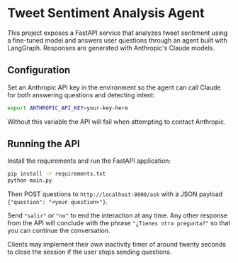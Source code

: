 # Tweet Sentiment Analysis Agent

This project exposes a FastAPI service that analyzes tweet sentiment using a fine-tuned model and answers user questions through an agent built with LangGraph. Responses are generated with Anthropic's Claude models.

## Configuration

Set an Anthropic API key in the environment so the agent can call Claude for both answering questions and detecting intent:

```bash
export ANTHROPIC_API_KEY=your-key-here
```

Without this variable the API will fail when attempting to contact Anthropic.

## Running the API

Install the requirements and run the FastAPI application:

```bash
pip install -r requirements.txt
python main.py
```

Then POST questions to `http://localhost:8000/ask` with a JSON payload `{"question": "<your question>"}`.

Send `"salir"` or `"no"` to end the interaction at any time. Any other
response from the API will conclude with the phrase
`"¿Tienes otra pregunta?"` so that you can continue the conversation.

Clients may implement their own inactivity timer of around twenty seconds to
close the session if the user stops sending questions.
